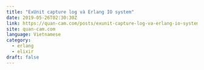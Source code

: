 ```yaml
---
title: "ExUnit capture log và Erlang IO system"
date: 2019-05-26T02:30:30Z
link: https://quan-cam.com/posts/exunit-capture-log-va-erlang-io-system?utm_medium=RSS&utm_source=news.12bit.vn
site: quan-cam.com
language: Vietnamese
category:
  - erlang
  - elixir
draft: false
---
```

